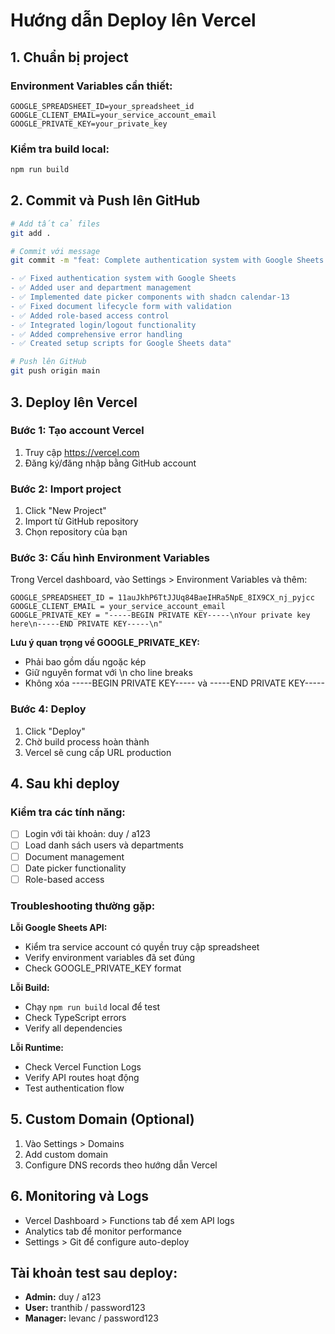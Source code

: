 # Hướng dẫn Deploy lên Vercel

## 1. Chuẩn bị project

### Environment Variables cần thiết:
```
GOOGLE_SPREADSHEET_ID=your_spreadsheet_id
GOOGLE_CLIENT_EMAIL=your_service_account_email
GOOGLE_PRIVATE_KEY=your_private_key
```

### Kiểm tra build local:
```bash
npm run build
```

## 2. Commit và Push lên GitHub

```bash
# Add tất cả files
git add .

# Commit với message
git commit -m "feat: Complete authentication system with Google Sheets integration

- ✅ Fixed authentication system with Google Sheets
- ✅ Added user and department management
- ✅ Implemented date picker components with shadcn calendar-13
- ✅ Fixed document lifecycle form with validation
- ✅ Added role-based access control
- ✅ Integrated login/logout functionality
- ✅ Added comprehensive error handling
- ✅ Created setup scripts for Google Sheets data"

# Push lên GitHub
git push origin main
```

## 3. Deploy lên Vercel

### Bước 1: Tạo account Vercel
1. Truy cập https://vercel.com
2. Đăng ký/đăng nhập bằng GitHub account

### Bước 2: Import project
1. Click "New Project"
2. Import từ GitHub repository
3. Chọn repository của bạn

### Bước 3: Cấu hình Environment Variables
Trong Vercel dashboard, vào Settings > Environment Variables và thêm:

```
GOOGLE_SPREADSHEET_ID = 11auJkhP6TtJJUq84BaeIHRa5NpE_8IX9CX_nj_pyjcc
GOOGLE_CLIENT_EMAIL = your_service_account_email
GOOGLE_PRIVATE_KEY = "-----BEGIN PRIVATE KEY-----\nYour private key here\n-----END PRIVATE KEY-----\n"
```

**Lưu ý quan trọng về GOOGLE_PRIVATE_KEY:**
- Phải bao gồm dấu ngoặc kép
- Giữ nguyên format với \n cho line breaks
- Không xóa -----BEGIN PRIVATE KEY----- và -----END PRIVATE KEY-----

### Bước 4: Deploy
1. Click "Deploy"
2. Chờ build process hoàn thành
3. Vercel sẽ cung cấp URL production

## 4. Sau khi deploy

### Kiểm tra các tính năng:
- [ ] Login với tài khoản: duy / a123
- [ ] Load danh sách users và departments
- [ ] Document management
- [ ] Date picker functionality
- [ ] Role-based access

### Troubleshooting thường gặp:

**Lỗi Google Sheets API:**
- Kiểm tra service account có quyền truy cập spreadsheet
- Verify environment variables đã set đúng
- Check GOOGLE_PRIVATE_KEY format

**Lỗi Build:**
- Chạy `npm run build` local để test
- Check TypeScript errors
- Verify all dependencies

**Lỗi Runtime:**
- Check Vercel Function Logs
- Verify API routes hoạt động
- Test authentication flow

## 5. Custom Domain (Optional)

1. Vào Settings > Domains
2. Add custom domain
3. Configure DNS records theo hướng dẫn Vercel

## 6. Monitoring và Logs

- Vercel Dashboard > Functions tab để xem API logs
- Analytics tab để monitor performance
- Settings > Git để configure auto-deploy

## Tài khoản test sau deploy:
- **Admin:** duy / a123
- **User:** tranthib / password123
- **Manager:** levanc / password123